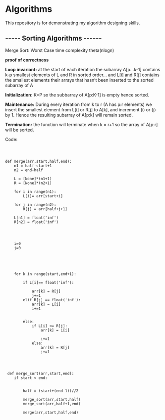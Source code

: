 # Algorithms


This repository is for demonstrating my algorithm designing skills.




## ----- Sorting Algorithms ------

Merge Sort: Worst Case time complexity theta(nlogn)

**proof of correctness**

**Loop invariant:**
at the start of each iteration the subarray A[p…k-1] contains k-p smallest elements of L and R in sorted order… and L[i] and R[j] contains the smallest elements their arrays that hasn’t been inserted to the sorted subarray of A

**Initialization:** K=P so the subbarray of A[p:K-1] is empty hence sorted.

**Maintenance:** During every iteration from k to r
(A has p:r elements) we insert the smallest element from L[i] or R[j] to A[k], and increment (i) or (j) by 1.
Hence the resulting subarray of A[p:k] will remain sorted.

**Termination:** the function will terminate when k = r+1 so the array of A[p:r] will be sorted.


Code:
```



def merge(arr,start,half,end):
    n1 = half-start+1
    n2 = end-half
    
    L = [None]*(n1+1)
    R = [None]*(n2+1)
    
    for i in range(n1):
        L[i]= arr[start+i]
        
    for j in range(n2):
        R[j] = arr[half+j+1]
        
    L[n1] = float('inf')
    R[n2] = float('inf')
    
    
    
    
    i=0
    j=0
    
    
    
    
    
    for k in range(start,end+1):
        
        if L[i]== float('inf'):
            
            arr[k] = R[j]
            j+=1
        elif R[j] == float('inf'):
            arr[k] = L[i]
            i+=1
            
            
        else:
            if L[i] <= R[j]:
                arr[k] = L[i]
                
                i+=1
            else:
                arr[k] = R[j]
                j+=1
    
    
    
    
 def merge_sort(arr,start,end):
    if start < end:
        
    
        half = (start+(end-1))//2
    
        merge_sort(arr,start,half)
        merge_sort(arr,half+1,end)
    
        merge(arr,start,half,end)






```






